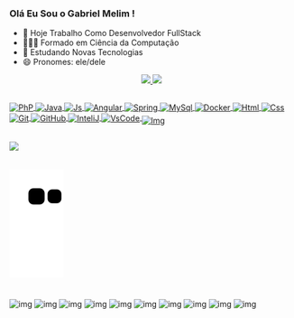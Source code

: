 ### Olá Eu Sou o Gabriel Melim !


- 🔭 Hoje Trabalho Como Desenvolvedor FullStack
- 👨🏻‍🎓 Formado em Ciência da Computação 
- 🌱 Estudando Novas Tecnologias
- 😄 Pronomes: ele/dele

<div align="center">
  <a href="https://github.com/gabrielmelim">
  <img height="140em" src="https://github-readme-stats.vercel.app/api?username=gabrielmelim&show_icons=true&theme=chartreuse-dark&include_all_commits=true&count_private=true"/>
  <img height="140em" src="https://github-readme-stats.vercel.app/api/top-langs/?username=gabrielmelim&layout=compact&langs_count=7&theme=chartreuse-dark"/>
</div>
  
  ##
<div>
<img align="center" alt="PhP" height="50" width="50" src="https://cdn.jsdelivr.net/gh/devicons/devicon/icons/php/php-plain.svg" />
<img align="center" alt="Java" height="50" width="50" src="https://cdn.jsdelivr.net/gh/devicons/devicon/icons/java/java-original-wordmark.svg" /> 
<img align="center" alt="Js" height="30" width="30" src="https://cdn.jsdelivr.net/gh/devicons/devicon/icons/javascript/javascript-plain.svg" />
<img align="center" alt="Angular" height="80" width="80" src="https://cdn.jsdelivr.net/gh/devicons/devicon/icons/angularjs/angularjs-plain-wordmark.svg" />
<img align="center" alt="Spring" height="50" width="50" src="https://cdn.jsdelivr.net/gh/devicons/devicon/icons/spring/spring-original-wordmark.svg" />
<img align="center" alt="MySql" height="50" width="50" src="https://cdn.jsdelivr.net/gh/devicons/devicon/icons/mysql/mysql-original-wordmark.svg" />
<img align="center" alt="Docker" height="50" width="50" src="https://cdn.jsdelivr.net/gh/devicons/devicon/icons/docker/docker-original-wordmark.svg" />
<img align="center" alt="Html" height="50" width="50" src="https://cdn.jsdelivr.net/gh/devicons/devicon/icons/html5/html5-plain-wordmark.svg" />
<img align="center" alt="Css" height="50" width="50" src="https://cdn.jsdelivr.net/gh/devicons/devicon/icons/css3/css3-plain-wordmark.svg" />
<img align="center" alt="Git" height="50" width="50" src="https://cdn.jsdelivr.net/gh/devicons/devicon/icons/git/git-plain-wordmark.svg"  />
<img align="center" alt="GitHub" height="50" width="50" src="https://img.icons8.com/nolan/64/github.png" /> 
<img align="center" alt="InteliJ" height="80" width="80" src="https://cdn.jsdelivr.net/gh/devicons/devicon/icons/intellij/intellij-original-wordmark.svg" />
<img align="center" alt="VsCode" height="40" width="40" src="https://cdn.jsdelivr.net/gh/devicons/devicon/icons/vscode/vscode-original-wordmark.svg" />
<img align="middle" alt="Img" height="100" width="100" src="https://i.picasion.com/pic92/6683e728d4392d8e43e16f93af651ae5.gif" /> 
</div>
 
##
                                                                                                                                                     
<div> 
<a href="https://www.linkedin.com/in/gabrielmelim/" target="_blank"><img src="https://img.shields.io/badge/LinkedIn-0077B5?style=for-the-badge&logo=linkedin&logoColor=white" target="_blank"></a>                                                                                                                                                 
</div> 

##

![Snake animation](https://github.com/gabrielmelim/gabrielmelim/blob/output/github-contribution-grid-snake.svg)

##
<div>

<img align="middle" alt="img" height="70" width="70" src="https://i.picasion.com/pic92/32944df19d16d51f01322a8526565106.gif" />
  <img align="middle" alt="img" height="70" width="70" src="https://i.picasion.com/pic92/bfafb14374b4846518bf489372fd2d4b.gif" />
<img align="middle" alt="img" height="70" width="70" src="https://i.picasion.com/pic92/d0f4372053f543db780663d7920c5c51.gif" />
<img align="middle" alt="img" height="70" width="70" src="https://i.picasion.com/pic92/8bcebd303349e804551fe50e8d7ab53b.gif" />
<img align="middle" alt="img" height="70" width="70" src="https://i.picasion.com/pic92/ecb74e96a28cc3240691fc55f23f5f7e.gif" />
<img align="middle" alt="img" height="70" width="70" src="https://i.picasion.com/pic92/3346026b5e8d12ff4020323cf9ad6ec8.gif" />
<img align="middle" alt="img" height="70" width="70" src="https://i.picasion.com/pic92/f7cc289dccf70e000e2fcbcf3db1d494.gif" />
<img align="middle" alt="img" height="70" width="70" src="https://i.picasion.com/pic92/8e8cd07ea96d4ddf605d82c2d67fe133.gif" />
<img align="middle" alt="img" height="70" width="70" src="https://i.picasion.com/pic92/31e51c0d03204352ce3d8d42e9b7504d.gif" />
<img align="middle" alt="img" height="70" width="70" src="https://i.picasion.com/pic92/32944df19d16d51f01322a8526565106.gif" />
  
 
</div>
 
                                    
